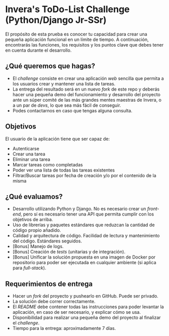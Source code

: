 # Invera's ToDo-List Challenge (Python/Django Jr-SSr)

El propósito de esta prueba es conocer tu capacidad para crear una pequeña aplicación funcional en un límite de tiempo. A continuación, encontrarás las funciones, los requisitos y los puntos clave que debes tener en cuenta durante el desarrollo.

## ¿Qué queremos que hagas?

- El _challenge_ consiste en crear una aplicación _web_ sencilla que permita a los usuarios crear y mantener una lista de tareas.
- La entrega del resultado será en un nuevo _fork_ de este repo y deberás hacer una pequeña demo del funcionamiento y desarrollo del proyecto ante un súper comité de las más grandes mentes maestras de Invera, o a un par de _devs_, lo que sea más fácil de conseguir.
- Podes contactarnos en caso que tengas alguna consulta.

## Objetivos

El usuario de la aplicación tiene que ser capaz de:

- Autenticarse
- Crear una tarea
- Eliminar una tarea
- Marcar tareas como completadas
- Poder ver una lista de todas las tareas existentes
- Filtrar/Buscar tareas por fecha de creación y/o por el contenido de la misma

## ¿Qué evaluamos?

- Desarrollo utilizando Python y Django. No es necesario crear un _front-end_, pero sí es necesario tener una API que permita cumplir con los objetivos de arriba.
- Uso de librerías y paquetes estándares que reduzcan la cantidad de código propio añadido.
- Calidad y arquitectura de código. Facilidad de lectura y mantenimiento del código. Estándares seguidos.
- [Bonus] Manejo de logs.
- [Bonus] Creación de _tests_ (unitarias y de integración).
- [Bonus] Unificar la solución propuesta en una imagen de Docker por repositorio para poder ser ejecutada en cualquier ambiente (si aplica para _full-stack_).

## Requerimientos de entrega

- Hacer un _fork_ del proyecto y pushearlo en GitHub. Puede ser privado.
- La solución debe correr correctamente.
- El _README_ debe contener todas las instrucciones para poder levantar la aplicación, en caso de ser necesario, y explicar cómo se usa.
- Disponibilidad para realizar una pequeña demo del proyecto al finalizar el _challenge_.
- Tiempo para la entrega: aproximadamente 7 días.
